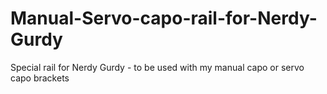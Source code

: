 # Manual-Servo-capo-rail-for-Nerdy-Gurdy
Special rail for Nerdy Gurdy - to be used with my manual capo or servo capo brackets
